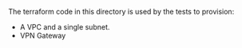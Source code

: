 The terraform code in this directory is used by the tests to provision:

- A VPC and a single subnet.
- VPN Gateway
